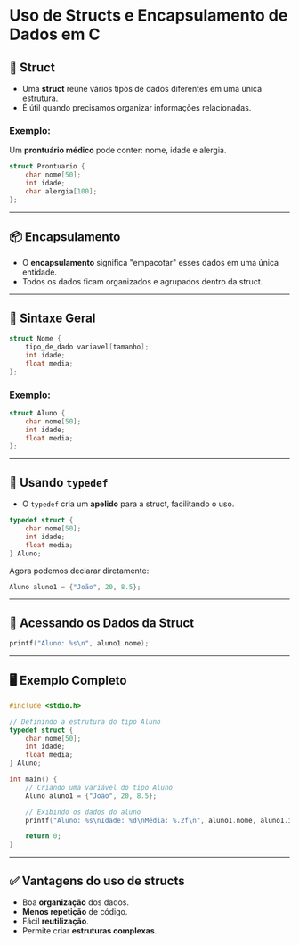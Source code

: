 # Uso de Structs e Encapsulamento de Dados em C

## 📌 Struct
- Uma **struct** reúne vários tipos de dados diferentes em uma única estrutura.  
- É útil quando precisamos organizar informações relacionadas.

### Exemplo:
Um **prontuário médico** pode conter: nome, idade e alergia.

```c
struct Prontuario {
    char nome[50];
    int idade;
    char alergia[100];
};
```

---

## 📦 Encapsulamento
- O **encapsulamento** significa "empacotar" esses dados em uma única entidade.  
- Todos os dados ficam organizados e agrupados dentro da struct.

---

## 📝 Sintaxe Geral

```c
struct Nome {
    tipo_de_dado variavel[tamanho];
    int idade;
    float media;
};
```

### Exemplo:
```c
struct Aluno {
    char nome[50];
    int idade;
    float media;
};
```

---

## 🔖 Usando `typedef`
- O `typedef` cria um **apelido** para a struct, facilitando o uso.  

```c
typedef struct {
    char nome[50];
    int idade;
    float media;
} Aluno;
```

Agora podemos declarar diretamente:
```c
Aluno aluno1 = {"João", 20, 8.5};
```

---

## 🎯 Acessando os Dados da Struct

```c
printf("Aluno: %s\n", aluno1.nome);
```

---

## 🖥️ Exemplo Completo

```c
#include <stdio.h>

// Definindo a estrutura do tipo Aluno
typedef struct {
    char nome[50];
    int idade;
    float media;
} Aluno;

int main() {
    // Criando uma variável do tipo Aluno
    Aluno aluno1 = {"João", 20, 8.5};

    // Exibindo os dados do aluno
    printf("Aluno: %s\nIdade: %d\nMédia: %.2f\n", aluno1.nome, aluno1.idade, aluno1.media);

    return 0;
}
```

---

## ✅ Vantagens do uso de structs
- Boa **organização** dos dados.  
- **Menos repetição** de código.  
- Fácil **reutilização**.  
- Permite criar **estruturas complexas**.  
